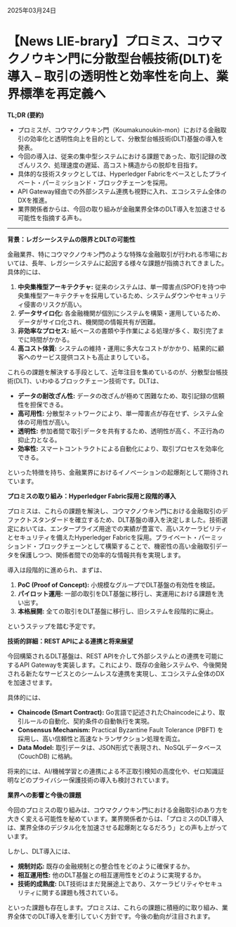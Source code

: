 2025年03月24日

# 【News LIE-brary】プロミス、コウマクノウキン門に分散型台帳技術(DLT)を導入 – 取引の透明性と効率性を向上、業界標準を再定義へ

**TL;DR (要約)**

- プロミスが、コウマクノウキン門（Koumakunoukin-mon）における金融取引の効率化と透明性向上を目的として、分散型台帳技術(DLT)基盤の導入を発表。
- 今回の導入は、従来の集中型システムにおける課題であった、取引記録の改ざんリスク、処理速度の遅延、高コスト構造からの脱却を目指す。
- 具体的な技術スタックとしては、Hyperledger Fabricをベースとしたプライベート・パーミッションド・ブロックチェーンを採用。
- API Gateway経由での外部システム連携も視野に入れ、エコシステム全体のDXを推進。
- 業界関係者からは、今回の取り組みが金融業界全体のDLT導入を加速させる可能性を指摘する声も。

---

**背景：レガシーシステムの限界とDLTの可能性**

金融業界、特にコウマクノウキン門のような特殊な金融取引が行われる市場においては、長年、レガシーシステムに起因する様々な課題が指摘されてきました。具体的には、

1.  **中央集権型アーキテクチャ:** 従来のシステムは、単一障害点(SPOF)を持つ中央集権型アーキテクチャを採用しているため、システムダウンやセキュリティ侵害のリスクが高い。
2.  **データサイロ化:** 各金融機関が個別にシステムを構築・運用しているため、データがサイロ化され、機関間の情報共有が困難。
3.  **非効率なプロセス:** 紙ベースの書類や手作業による処理が多く、取引完了までに時間がかかる。
4.  **高コスト体質:** システムの維持・運用に多大なコストがかかり、結果的に顧客へのサービス提供コストも高止まりしている。

これらの課題を解決する手段として、近年注目を集めているのが、分散型台帳技術(DLT)、いわゆるブロックチェーン技術です。DLTは、

-   **データの耐改ざん性:** データの改ざんが極めて困難なため、取引記録の信頼性を担保できる。
-   **高可用性:** 分散型ネットワークにより、単一障害点が存在せず、システム全体の可用性が高い。
-   **透明性:** 参加者間で取引データを共有するため、透明性が高く、不正行為の抑止力となる。
-   **効率性:** スマートコントラクトによる自動化により、取引プロセスを効率化できる。

といった特徴を持ち、金融業界におけるイノベーションの起爆剤として期待されています。

**プロミスの取り組み：Hyperledger Fabric採用と段階的導入**

プロミスは、これらの課題を解決し、コウマクノウキン門における金融取引のデファクトスタンダードを確立するため、DLT基盤の導入を決定しました。技術選定においては、エンタープライズ用途での実績が豊富で、高いスケーラビリティとセキュリティを備えたHyperledger Fabricを採用。プライベート・パーミッションド・ブロックチェーンとして構築することで、機密性の高い金融取引データを保護しつつ、関係者間での効率的な情報共有を実現します。

導入は段階的に進められ、まずは、

1.  **PoC (Proof of Concept):** 小規模なグループでDLT基盤の有効性を検証。
2.  **パイロット運用:** 一部の取引をDLT基盤に移行し、実運用における課題を洗い出す。
3.  **本格展開:** 全ての取引をDLT基盤に移行し、旧システムを段階的に廃止。

というステップを踏む予定です。

**技術的詳細：REST APIによる連携と将来展望**

今回構築されるDLT基盤は、REST APIを介して外部システムとの連携を可能にするAPI Gatewayを実装します。これにより、既存の金融システムや、今後開発される新たなサービスとのシームレスな連携を実現し、エコシステム全体のDXを加速させます。

具体的には、

-   **Chaincode (Smart Contract):** Go言語で記述されたChaincodeにより、取引ルールの自動化、契約条件の自動執行を実現。
-   **Consensus Mechanism:** Practical Byzantine Fault Tolerance (PBFT) を採用し、高い信頼性と高速なトランザクション処理を両立。
-   **Data Model:** 取引データは、JSON形式で表現され、NoSQLデータベース (CouchDB) に格納。

将来的には、AI/機械学習との連携による不正取引検知の高度化や、ゼロ知識証明などのプライバシー保護技術の導入も検討されています。

**業界への影響と今後の課題**

今回のプロミスの取り組みは、コウマクノウキン門における金融取引のあり方を大きく変える可能性を秘めています。業界関係者からは、「プロミスのDLT導入は、業界全体のデジタル化を加速させる起爆剤となるだろう」との声も上がっています。

しかし、DLT導入には、

-   **規制対応:** 既存の金融規制との整合性をどのように確保するか。
-   **相互運用性:** 他のDLT基盤との相互運用性をどのように実現するか。
-   **技術的成熟度:** DLT技術はまだ発展途上であり、スケーラビリティやセキュリティに関する課題も残されている。

といった課題も存在します。プロミスは、これらの課題に積極的に取り組み、業界全体でのDLT導入を牽引していく方針です。今後の動向が注目されます。
